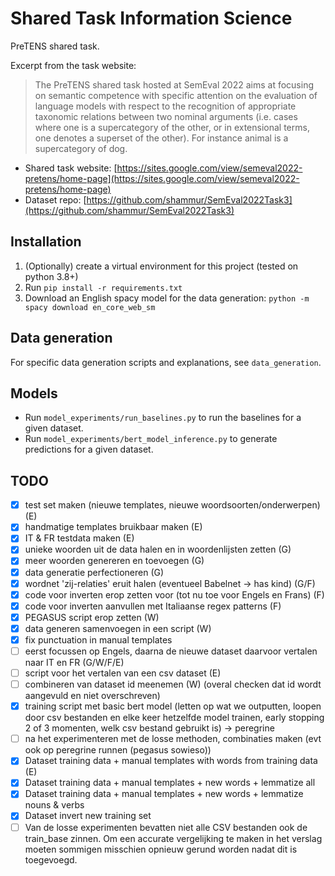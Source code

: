 # Shared Task Information Science
PreTENS shared task.

Excerpt from the task website:
>The PreTENS shared task hosted at SemEval 2022 aims at focusing on semantic competence with specific attention on the evaluation of language models with respect to the  recognition of appropriate taxonomic relations between two nominal arguments (i.e. cases where one is a supercategory of the other, or in extensional terms, one denotes a superset of the other). For instance animal is a supercategory of dog.
 
* Shared task website: [https://sites.google.com/view/semeval2022-pretens/home-page](https://sites.google.com/view/semeval2022-pretens/home-page)
* Dataset repo: [https://github.com/shammur/SemEval2022Task3](https://github.com/shammur/SemEval2022Task3)

## Installation
1. (Optionally) create a virtual environment for this project (tested on python 3.8+)
2. Run `pip install -r requirements.txt`
3. Download an English spacy model for the data generation: `python -m spacy download en_core_web_sm`

## Data generation
For specific data generation scripts and explanations, see `data_generation`.

## Models
- Run `model_experiments/run_baselines.py` to run the baselines for a given dataset.
- Run `model_experiments/bert_model_inference.py` to generate predictions for a given dataset.

## TODO
- [x] test set maken (nieuwe templates, nieuwe woordsoorten/onderwerpen) (E)
- [x] handmatige templates bruikbaar maken (E)
- [x] IT & FR testdata maken (E)
- [x] unieke woorden uit de data halen en in woordenlijsten zetten (G)
- [x] meer woorden genereren en toevoegen (G)
- [x] data generatie perfectioneren (G)
- [x] wordnet 'zij-relaties' eruit halen (eventueel Babelnet -> has kind) (G/F)
- [x] code voor inverten erop zetten voor (tot nu toe voor Engels en Frans) (F)
- [x] code voor inverten aanvullen met Italiaanse regex patterns (F)
- [x] PEGASUS script erop zetten (W)
- [x] data generen samenvoegen in een script (W)
- [x] fix punctuation in manual templates
- [ ] eerst focussen op Engels, daarna de nieuwe dataset daarvoor vertalen naar IT en FR (G/W/F/E)
- [ ] script voor het vertalen van een csv dataset (E)
- [ ] combineren van dataset id meenemen (W) (overal checken dat id wordt aangevuld en niet overschreven)
- [x] training script met basic bert model (letten op wat we outputten, loopen door csv bestanden en elke keer hetzelfde model trainen, early stopping 2 of 3 momenten, welk csv bestand gebruikt is) -> peregrine
- [ ] na het experimenteren met de losse methoden, combinaties maken (evt ook op peregrine runnen (pegasus sowieso))
- [x] Dataset training data + manual templates with words from training data (E)
- [x] Dataset training data + manual templates + new words + lemmatize all
- [x] Dataset training data + manual templates + new words + lemmatize nouns & verbs
- [x] Dataset invert new training set
- [ ] Van de losse experimenten bevatten niet alle CSV bestanden ook de train_base zinnen. Om een accurate vergelijking te maken in het verslag moeten sommigen misschien opnieuw gerund worden nadat dit is toegevoegd.
